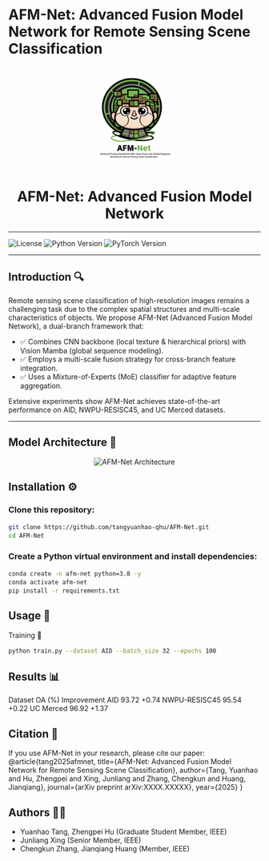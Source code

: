 # AFM-Net: Advanced Fusion Model Network for Remote Sensing Scene Classification
<p align="center">
  <img src="docs/logo.png" alt="AFM-Net Logo" width="200"/>
</p>

<h1 align="center">AFM-Net: Advanced Fusion Model Network</h1>

---

![License](https://img.shields.io/badge/License-MIT-blue)
![Python Version](https://img.shields.io/badge/Python-3.8%2B-green)
![PyTorch Version](https://img.shields.io/badge/PyTorch-1.12%2B-orange)

---

##  Introduction 🔍 

Remote sensing scene classification of high-resolution images remains a challenging task due to the complex spatial structures and multi-scale characteristics of objects.
We propose AFM-Net (Advanced Fusion Model Network), a dual-branch framework that:
* ✅ Combines CNN backbone (local texture & hierarchical priors) with Vision Mamba (global sequence modeling).
* ✅ Employs a multi-scale fusion strategy for cross-branch feature integration.
* ✅ Uses a Mixture-of-Experts (MoE) classifier for adaptive feature aggregation.

Extensive experiments show AFM-Net achieves state-of-the-art performance on AID, NWPU-RESISC45, and UC Merced datasets.

---

## Model Architecture 📐 

<p align="center">
  <img src="docs/fig1.png" alt="AFM-Net Architecture" width="700"/>
</p>

## Installation ⚙️
### Clone this repository:
```bash
git clone https://github.com/tangyuanhao-qhu/AFM-Net.git
cd AFM-Net
```
### Create a Python virtual environment and install dependencies:
```bash
conda create -n afm-net python=3.8 -y
conda activate afm-net
pip install -r requirements.txt
```
## Usage 🚀
Training 🔹 
 ```bash
python train.py --dataset AID --batch_size 32 --epochs 100
 ```
## Results 📊 
Dataset
OA (%)
Improvement
AID
93.72
+0.74
NWPU-RESISC45
95.54
+0.22
UC Merced
96.92
+1.37
## Citation 📖 
If you use AFM-Net in your research, please cite our paper:
@article{tang2025afmnet,
  title={AFM-Net: Advanced Fusion Model Network for Remote Sensing Scene Classification},
  author={Tang, Yuanhao and Hu, Zhengpei and Xing, Junliang and Zhang, Chengkun and Huang, Jianqiang},
  journal={arXiv preprint arXiv:XXXX.XXXXX},
  year={2025}
}
## Authors 👨‍💻 
* Yuanhao Tang, Zhengpei Hu (Graduate Student Member, IEEE)
* Junliang Xing (Senior Member, IEEE)
* Chengkun Zhang, Jianqiang Huang (Member, IEEE)










